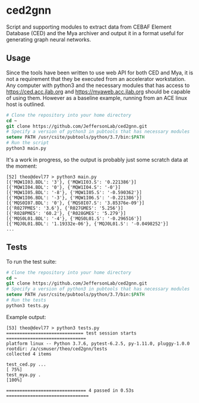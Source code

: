 # ced2gnn
Script and supporting modules to extract data from CEBAF Element Database (CED) and the Mya archiver and output it in a format useful for generating graph neural networks.

## Usage
Since the tools have been written to use web API for both CED and Mya, it is not a requirement that they be executed from an accelerator workstation.  Any computer with python3 and the necessary modules that has access to https://ced.acc.jlab.org and https://myaweb.acc.jlab.org should be capable of using them.  However as a baseline example, running from an ACE linux host is outlined.

```csh
# Clone the repository into your home directory
cd ~
git clone https://github.com/JeffersonLab/ced2gnn.git
# Specify a version of python3 in pubtools that has necessary modules
setenv PATH /usr/csite/pubtools/python/3.7/bin:$PATH
# Run the script
python3 main.py
```
It's a work in progress, so the output is probably just some scratch data at the moment:

```
[52] theo@devl77 > python3 main.py
[{'MQW1I03.BDL': '3'}, {'MQW1I03.S': '0.221386'}]
[{'MQW1I04.BDL': '0'}, {'MQW1I04.S': '-0'}]
[{'MQW1I05.BDL': '-8'}, {'MQW1I05.S': '-0.590362'}]
[{'MQW1I06.BDL': '-3'}, {'MQW1I06.S': '-0.221386'}]
[{'MQS0I07.BDL': '0'}, {'MQS0I07.S': '3.85376e-09'}]
[{'R027PMES': '3.6'}, {'R027GMES': '5.256'}]
[{'R028PMES': '60.2'}, {'R028GMES': '5.279'}]
[{'MQS0L01.BDL': '-4'}, {'MQS0L01.S': '-0.296516'}]
[{'MQJ0L01.BDL': '1.19332e-06'}, {'MQJ0L01.S': '-0.0498252'}]
...
```


## Tests
To run the test suite:

```csh
# Clone the repository into your home directory
cd ~
git clone https://github.com/JeffersonLab/ced2gnn.git
# Specify a version of python3 in pubtools that has necessary modules
setenv PATH /usr/csite/pubtools/python/3.7/bin:$PATH
# Run the tests
python3 tests.py
```

Example output:

```
[53] theo@devl77 > python3 tests.py
============================= test session starts ==============================
platform linux -- Python 3.7.6, pytest-6.2.5, py-1.11.0, pluggy-1.0.0
rootdir: /a/csmuser/theo/ced2gnn/tests
collected 4 items

test_ced.py ...                                                          [ 75%]
test_mya.py .                                                            [100%]

============================== 4 passed in 0.53s ===============================
```

